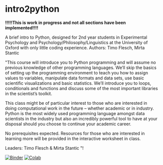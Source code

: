 # intro2python
**!!!!!This is work in progress and not all sections have been implemented!!!!**  

A brief intro to Python, designed for 2nd year students in Experimental Psychology and Psychology/Philosophy/Linguistics at the University of Oxford with only little coding experience.
Authors: Timo Flesch, Mirta Stantic  

"This course will introduce you to Python programming and will assume no previous knowledge of other programming languages. We’ll skip the basics of setting up the programming environment to teach you how to assign values to variables, manipulate data formats and data sets, use basic scientific visualizations and basic statistics. We’ll introduce you to loops, conditionals and functions and discuss some of the most important libraries in the scientist’s toolkit.  

This class might be of particular interest to those who are interested in doing computational work in the future – whether academic or in industry. Python is the most widely used programming language amongst data scientists in the industry but also an incredibly powerful tool to have at your disposal should you choose to continue your academic career.  

No prerequisites expected. Resources for those who are interested in learning more will be provided in the interactive worksheet in class.  

Leaders: Timo Flesch & Mirta Stantic  "!

[![Binder](https://mybinder.org/badge_logo.svg)](https://mybinder.org/v2/gh/TimoFlesch/intro2python/master) [![Colab](https://colab.research.google.com/assets/colab-badge.svg)](https://colab.research.google.com/github/TimoFlesch/intro2python/blob/master/intro_to_python_students.ipynb)
